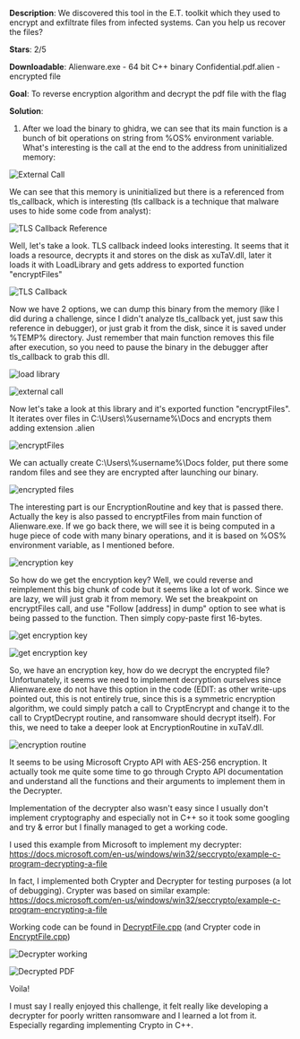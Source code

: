 **Description**: We discovered this tool in the E.T. toolkit which they used to encrypt and exfiltrate files from infected systems. Can you help us recover the files?

**Stars**: 2/5

**Downloadable**:
Alienware.exe - 64 bit C++ binary
Confidential.pdf.alien - encrypted file

**Goal**: To reverse encryption algorithm and decrypt the pdf file with the flag

**Solution**: 

1. After we load the binary to ghidra, we can see that its main function is a bunch of bit operations on string from %OS% environment variable. What's interesting is the call at the end to the address from uninitialized memory:

![External Call](writeup/external_call.png)

We can see that this memory is uninitialized but there is a referenced from tls_callback, which is interesting (tls callback is a technique that malware uses to hide some code from analyst):

![TLS Callback Reference](writeup/tls_callback_reference.PNG)

Well, let's take a look. TLS callback indeed looks interesting. It seems that it loads a resource, decrypts it and stores on the disk as xuTaV.dll, later it loads it with LoadLibrary and gets address to exported function "encryptFiles"

![TLS Callback](writeup/tls_callback.png)

Now we have 2 options, we can dump this binary from the memory (like I did during a challenge, since I didn't analyze tls_callback yet, just saw this reference in debugger), or just grab it from the disk, since it is saved under %TEMP% directory. Just remember that main function removes this file after execution, so you need to pause the binary in the debugger after tls_callback to grab this dll.

![load library](writeup/load_library.PNG)

![external call](writeup/external_call.png)

Now let's take a look at this library and it's exported function "encryptFiles". It iterates over files in C:\Users\\%username%\Docs and encrypts them adding extension .alien

![encryptFiles](writeup/encryptFiles.png)

We can actually create C:\Users\\%username%\Docs folder, put there some random files and see they are encrypted after launching our binary.

![encrypted files](writeup/encryptedfiles.png)

The interesting part is our EncryptionRoutine and key that is passed there. Actually the key is also passed to encryptFiles from main function of Alienware.exe. If we go back there, we will see it is being computed in a huge piece of code with many binary operations, and it is based on %OS% environment variable, as I mentioned before.

![encryption key](writeup/encryptionKey.png)

So how do we get the encryption key? Well, we could reverse and reimplement this big chunk of code but it seems like a lot of work. Since we are lazy, we will just grab it from memory. We set the breakpoint on encryptFiles call, and use "Follow [address] in dump" option to see what is being passed to the function. Then simply copy-paste first 16-bytes.

![get encryption key](writeup/getEncryptionKey1.PNG)

![get encryption key](writeup/getEncryptionKey2.PNG)

So, we have an encryption key, how do we decrypt the encrypted file? Unfortunately, it seems we need to implement decryption ourselves since Alienware.exe do not have this option in the code (EDIT: as other write-ups pointed out, this is not entirely true, since this is a symmetric encryption algorithm, we could simply patch a call to CryptEncrypt and change it to the call to CryptDecrypt routine, and ransomware should decrypt itself). For this, we need to take a deeper look at EncryptionRoutine in xuTaV.dll.

![encryption routine](writeup/encryptionRoutine.png)

It seems to be using Microsoft Crypto API with AES-256 encryption. It actually took me quite some time to go through Crypto API documentation and understand all the functions and their arguments to implement them in the Decrypter.

Implementation of the decrypter also wasn't easy since I usually don't implement cryptography and especially not in C++ so it took some googling and try & error but I finally managed to get a working code.

I used this example from Microsoft to implement my decrypter: https://docs.microsoft.com/en-us/windows/win32/seccrypto/example-c-program-decrypting-a-file

In fact, I implemented both Crypter and Decrypter for testing purposes (a lot of debugging). Crypter was based on similar example: https://docs.microsoft.com/en-us/windows/win32/seccrypto/example-c-program-encrypting-a-file

Working code can be found in [DecryptFile.cpp](DecryptFile.cpp) (and Crypter code in [EncryptFile.cpp](EncryptFile.cpp))

![Decrypter working](writeup/decrypter_working.PNG)

![Decrypted PDF](writeup/decypted_pdf.PNG)

Voila!

I must say I really enjoyed this challenge, it felt really like developing a decrypter for poorly written ransomware and I learned a lot from it. Especially regarding implementing Crypto in C++.
